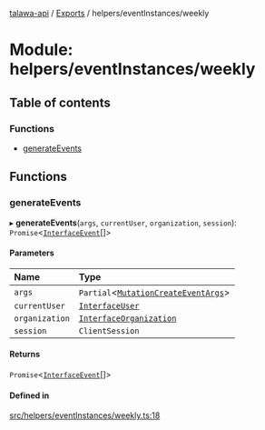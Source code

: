 [talawa-api](../README.md) / [Exports](../modules.md) / helpers/eventInstances/weekly

# Module: helpers/eventInstances/weekly

## Table of contents

### Functions

- [generateEvents](helpers_eventInstances_weekly.md#generateevents)

## Functions

### generateEvents

▸ **generateEvents**(`args`, `currentUser`, `organization`, `session`): `Promise`\<[`InterfaceEvent`](../interfaces/models_Event.InterfaceEvent.md)[]\>

#### Parameters

| Name | Type |
| :------ | :------ |
| `args` | `Partial`\<[`MutationCreateEventArgs`](types_generatedGraphQLTypes.md#mutationcreateeventargs)\> |
| `currentUser` | [`InterfaceUser`](../interfaces/models_User.InterfaceUser.md) |
| `organization` | [`InterfaceOrganization`](../interfaces/models_Organization.InterfaceOrganization.md) |
| `session` | `ClientSession` |

#### Returns

`Promise`\<[`InterfaceEvent`](../interfaces/models_Event.InterfaceEvent.md)[]\>

#### Defined in

[src/helpers/eventInstances/weekly.ts:18](https://github.com/PalisadoesFoundation/talawa-api/blob/cf57ca9/src/helpers/eventInstances/weekly.ts#L18)
